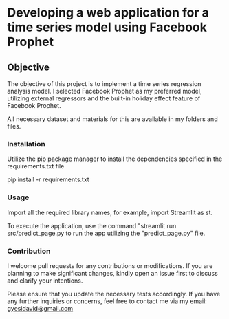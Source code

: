# Developing a web application for a time series model using Facebook Prophet
## Objective
The objective of this project is to implement a time series regression analysis model. I selected Facebook Prophet as my preferred model, utilizing external regressors and the built-in holiday effect feature of Facebook Prophet.

All necessary dataset and materials for this are available in my folders and files.




### Installation
Utilize the pip package manager to install the dependencies specified in the requirements.txt file

pip install -r requirements.txt

### Usage
Import all the required library names, for example, import Streamlit as st.

To execute the application, use the command "streamlit run src/predict_page.py 
to run the app utilizing the "predict_page.py" file.

### Contribution
I welcome pull requests for any contributions or modifications. If you are planning to make significant changes, kindly open an issue first to discuss and clarify your intentions.

Please ensure that you update the necessary tests accordingly. If you have any further inquiries or concerns, feel free to contact me via my email: gyesidavid@gmail.com
